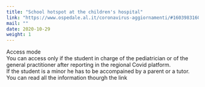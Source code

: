 ```yaml
---
title: "School hotspot at the children's hospital"
link: "https://www.ospedale.al.it/coronavirus-aggiornamenti/#1603983160431-d9a7bee0-ff20"
mail: ""
date: 2020-10-29
weight: 1
---
```


Access mode  
You can access only if the student in charge of the pediatrician or of the general practitioner after reporting in the regional Covid platform.  
If the student is a minor he has to be accompained by a parent or a tutor.  
You can read all the information thourgh the link
